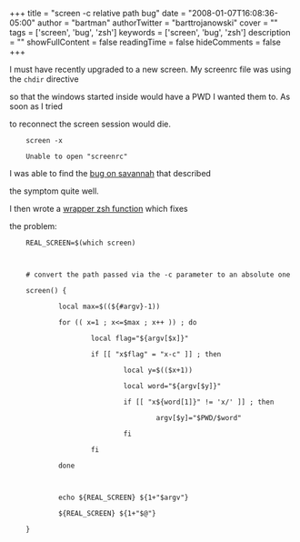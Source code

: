+++
title = "screen -c relative path bug"
date = "2008-01-07T16:08:36-05:00"
author = "bartman"
authorTwitter = "barttrojanowski"
cover = ""
tags = ['screen', 'bug', 'zsh']
keywords = ['screen', 'bug', 'zsh']
description = ""
showFullContent = false
readingTime = false
hideComments = false
+++

I must have recently upgraded to a new screen.  My screenrc file was using the `chdir` directive

so that the windows started inside would have a PWD I wanted them to.  As soon as I tried

to reconnect the screen session would die.



        screen -x

        Unable to open "screenrc"



I was able to find the [bug on savannah](http://savannah.gnu.org/bugs/?18890) that described

the symptom quite well.



I then wrote a [wrapper zsh function](http://www.jukie.net/~bart/conf/zsh.d/S51_screen) which fixes

the problem:



        REAL_SCREEN=$(which screen)



        # convert the path passed via the -c parameter to an absolute one

        screen() {

                local max=$((${#argv}-1))

                for (( x=1 ; x<=$max ; x++ )) ; do

                        local flag="${argv[$x]}"

                        if [[ "x$flag" = "x-c" ]] ; then

                                local y=$(($x+1))

                                local word="${argv[$y]}"

                                if [[ "x${word[1]}" != 'x/' ]] ; then

                                        argv[$y]="$PWD/$word"

                                fi

                        fi

                done



                echo ${REAL_SCREEN} ${1+"$argv"}

                ${REAL_SCREEN} ${1+"$@"}

        }
